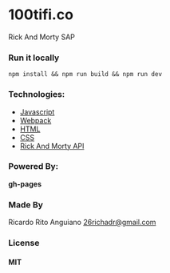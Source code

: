 # 100tifi.co

Rick And Morty SAP

### Run it locally

`npm install && npm run build && npm run dev`

### Technologies:

* [Javascript](https://developer.mozilla.org/en-US/docs/Web/JavaScript)
* [Webpack](https://webpack.js.org/)
* [HTML](https://developer.mozilla.org/en-US/docs/Web/HTML)
* [CSS](https://developer.mozilla.org/en-US/docs/Web/CSS)
* [Rick And Morty API](https://rickandmortyapi.com/)

### Powered By:

**gh-pages**

### Made By

Ricardo Rito Anguiano <26richadr@gmail.com>

### License

#### MIT


